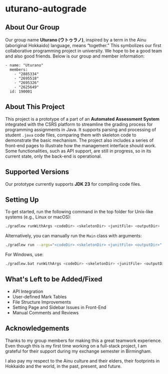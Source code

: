 # **uturano-autograde**

## About Our Group

Our group name **Uturano (ウトゥラノ)**, inspired by a term in the Ainu (aboriginal Hokkaido) language, means “together.” This symbolizes our first collaborative programming project in university. We hope to be a good team and also good friends. Below is our group and member information:

```
- name: "Uturano"
  members:
    - "2885334"
    - "2695518"
    - "2695326"
    - "2625649"
  id: 190001
```

## About This Project

This project is a prototype of a part of an **Automated Assessment System** integrated with the CSRS platform to streamline the grading process for programming assignments in Java. It supports parsing and processing of student `.java` code files, comparing them with skeleton code to demonstrate the basic mechanism. The project also includes a series of front-end pages to illustrate how the management interface should work. Some functionalities, such as API support, are still in progress, so in its current state, only the back-end is operational.

## Supported Versions

Our prototype currently supports **JDK 23** for compiling code files.

## Setting Up

To get started, run the following command in the top folder for Unix-like systems (e.g., Linux or macOS):

```bash
./gradlew runWithArgs <codeDir> <skeletonDir> <junitFile> <outputDir>
```

Alternatively, you can manually run the `Main` class with arguments:

```bash
./gradlew run --args="<codeDir> <skeletonDir> <junitFile> <outputDir>"
```

For Windows, use:

```bash
./gradlew.bat runWithArgs <codeDir> <skeletonDir> <junitFile> <outputDir>
```

## What's Left to be Added/Fixed

- API Integration
- User-defined Mark Tables
- File Structure Improvements
- Setting Page and Sidebar Issues in Front-End
- Manual Comments and Reviews

## Acknowledgements

Thanks to my group members for making this a great teamwork experience. Even though this is my first time working on a full-stack project, I am grateful for their support during my exchange semester in Birmingham.

I also pay my respect to the Ainu culture and their elders, their footprints in Hokkaido and the world, in the past, present, and future.

